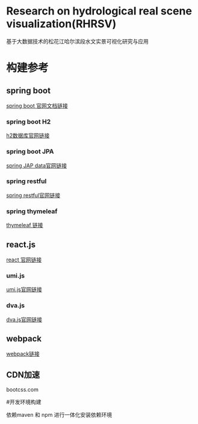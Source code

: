 #  Research on hydrological real scene visualization(RHRSV)

基于大数据技术的松花江哈尔滨段水文实景可视化研究与应用

# 构建参考

## spring boot

[spring boot 官网文档链接](https://spring.io/projects/spring-boot)

### spring boot H2

[h2数据库官网链接](http://www.h2database.com/html/main.html)

### spring boot JPA

[spring JAP data官网链接](http://spring.io/projects/spring-data-jpa)

### spring restful

[spring restful官网链接](https://spring.io/projects/spring-restdocs)

### spring thymeleaf

[thymeleaf 链接](https://www.thymeleaf.org/)

## react.js

[react 官网链接](https://reactjs.org/)

### umi.js 

[umi.js官网链接](https://umijs.org/)

### dva.js

[dva.js官网链接](https://dvajs.com/)

## webpack

[webpack链接](https://webpack.github.io/ )

## CDN加速

bootcss.com

#开发环境构建

依赖maven 和 npm 进行一体化安装依赖环境
